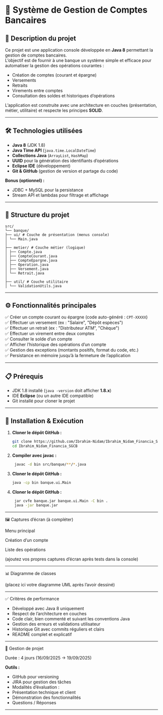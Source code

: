 # 🏦 Système de Gestion de Comptes Bancaires

## 📌 Description du projet
Ce projet est une application console développée en **Java 8** permettant la gestion de comptes bancaires.  
L’objectif est de fournir à une banque un système simple et efficace pour automatiser la gestion des opérations courantes :  
- Création de comptes (courant et épargne)  
- Versements  
- Retraits  
- Virements entre comptes  
- Consultation des soldes et historiques d’opérations  

L’application est construite avec une architecture en couches (présentation, métier, utilitaire) et respecte les principes **SOLID**.

---

## 🛠️ Technologies utilisées
- **Java 8** (JDK 1.8)  
- **Java Time API** (`java.time.LocalDateTime`)  
- **Collections Java** (`ArrayList`, `HashMap`)  
- **UUID** pour la génération des identifiants d’opérations  
- **Eclipse IDE** (développement)  
- **Git & GitHub** (gestion de version et partage du code)  

**Bonus (optionnel) :**  
- JDBC + MySQL pour la persistance  
- Stream API et lambdas pour filtrage et affichage  

---

## 📂 Structure du projet


    src/
    └── banque/
    ├── ui/ # Couche de présentation (menus console)
    │ └── Main.java
    │
    ├── metier/ # Couche métier (logique)
    │ ├── Compte.java
    │ ├── CompteCourant.java
    │ ├── CompteEpargne.java
    │ ├── Operation.java
    │ ├── Versement.java
    │ └── Retrait.java
    │
    ├── util/ # Couche utilitaire
    │ └── ValidationUtils.java


---

## ⚙️ Fonctionnalités principales
✅ Créer un compte courant ou épargne (code auto-généré : `CPT-XXXXX`)  
✅ Effectuer un versement (ex : "Salaire", "Dépôt espèces")  
✅ Effectuer un retrait (ex : "Distributeur ATM", "Chèque")  
✅ Effectuer un virement entre deux comptes  
✅ Consulter le solde d’un compte  
✅ Afficher l’historique des opérations d’un compte  
✅ Gestion des exceptions (montants positifs, format du code, etc.)  
✅ Persistance en mémoire jusqu’à la fermeture de l’application  

---

## 📋 Prérequis
- JDK 1.8 installé (`java -version` doit afficher **1.8.x**)  
- IDE **Eclipse** (ou un autre IDE compatible)  
- Git installé pour cloner le projet  

---

## 🚀 Installation & Exécution
1. **Cloner le dépôt GitHub :**
   ```bash
   git clone https://github.com/Ibrahim-Nidam/Ibrahim_Nidam_Financia_SGCB.git
   cd Ibrahim_Nidam_Financia_SGCB
    ```
2. **Compiler avec javac :**
   ```bash
    javac -d bin src/banque/**/*.java
    ```
3. **Cloner le dépôt GitHub :**
   ```bash
   java -cp bin banque.ui.Main
    ```
4. **Cloner le dépôt GitHub :**
   ```bash
    jar cvfe banque.jar banque.ui.Main -C bin .
    java -jar banque.jar
    ```

---
🖼️ Captures d’écran (à compléter)

Menu principal

Création d’un compte

Liste des opérations

(ajoutez vos propres captures d’écran après tests dans la console)

---

📊 Diagramme de classes


(placez ici votre diagramme UML après l’avoir dessiné)

---

✅ Critères de performance

- Développé avec Java 8 uniquement
- Respect de l’architecture en couches
- Code clair, bien commenté et suivant les conventions Java
- Gestion des erreurs et validations utilisateur
- Historique Git avec commits réguliers et clairs
- README complet et explicatif

---
📅 Gestion de projet

Durée : 4 jours (16/09/2025 → 19/09/2025)

**Outils :**
- GitHub pour versioning
- JIRA pour gestion des tâches
- Modalités d’évaluation :
- Présentation technique et client
- Démonstration des fonctionnalités
- Questions / Réponses

---


